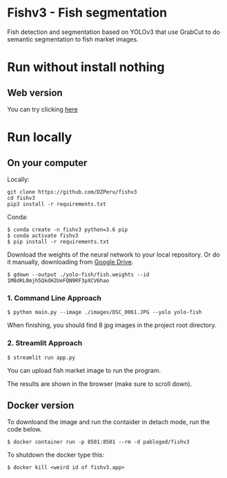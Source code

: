 # Fishv3 - Fish segmentation

Fish detection and segmentation based on YOLOv3 that use GrabCut to do semantic segmentation to fish market images.

# Run without install nothing

## Web version

You can try clicking [here](https://fishv3.herokuapp.com/)

# Run locally

## On your computer

Locally:

```
git clone https://github.com/DZPeru/fishv3
cd fishv3
pip3 install -r requirements.txt
```

Conda:
```
$ conda create -n fishv3 python=3.6 pip 
$ conda activate fishv3
$ pip install -r requirements.txt
```

Download the weights of the neural network to your local repository. Or do it manually, downloading from [Google Drive](https://drive.google.com/file/d/1M8dKL0mjh5QkdH2UeFQN9RF3pXCV6hao/view?usp=sharing).

```
$ gdown --output ./yolo-fish/fish.weights --id 1M8dKL0mjh5QkdH2UeFQN9RF3pXCV6hao
```

### 1. Command Line Approach
```
$ python main.py --image ./images/DSC_0061.JPG --yolo yolo-fish
```

When finishing, you should find 8 jpg images in the project root directory.

### 2. Streamlit Approach
```
$ streamlit run app.py
```

You can upload fish market image to run the program.

The results are shown in the browser (make sure to scroll down).


## Docker version

To downloand the image and run the contaider in detach mode, run the code below.
```
$ docker container run -p 8501:8501 --rm -d pablogod/fishv3
```

To shutdown the docker type this:
```
$ docker kill <weird id of fishv3.app>
```
